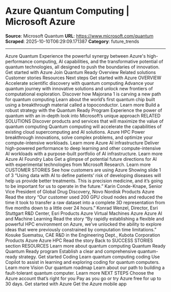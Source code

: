 # Azure Quantum Computing | Microsoft Azure

**Source**: Microsoft Quantum
**URL**: https://www.microsoft.com/quantum
**Scraped**: 2025-10-10T06:29:09.171387
**Category**: future_trends

---

Azure Quantum
Experience the powerful synergy between Azure's high-performance computing, AI capabilities, and the transformative potential of quantum technologies, all designed to push the boundaries of innovation.
Get started with Azure
Join Quantum Ready
Overview
Related solutions
Customer stories
Resources
Next steps
Get started with Azure
OVERVIEW
Accelerate scientific discovery with quantum computing
Advance your quantum journey with innovative solutions and unlock new frontiers of computational exploration.
Discover how Majorana 1 is carving a new path for quantum computing
Learn about the world’s first quantum chip built using a breakthrough material called a topoconductor.
Learn more
Build a robust strategy with the Quantum Ready Program
Experience the power of quantum with an in-depth look into Microsoft’s unique approach
RELATED SOLUTIONS
Discover products and services that will maximize the value of quantum computing
Quantum computing will accelerate the capabilities of existing cloud supercomputing and AI solutions.
Azure HPC
Power breakthrough innovations, solve complex problems, and optimize your compute-intensive workloads.​
Learn more
Azure AI infrastructure
Deliver high-powered performance to deep learning and other compute-intensive AI workloads with a purpose-built portfolio of AI infrastructure.
Learn more
Azure AI Foundry Labs
Get a glimpse of potential future directions for AI with experimental technologies from Microsoft Research.
Learn more
CUSTOMER STORIES
See how customers are using Azure
Showing slide 1 of 3
“Using data with AI to define patients’ risk of developing diseases will help us provide better treatments. This is precision medicine, and it’s going to be important for us to operate in the future.”
Karin Conde-Knape, Senior Vice President of Global Drug Discovery, Novo Nordisk
Products
Azure
Read the story
“Our customer used 200 GPU cloud nodes and reduced the time it took to transfer a raw dataset into a complete 3D representation from five months down to a little over 24 hours.”
Konrad Wenzel, Director, Esri Stuttgart R&D Center, Esri
Products
Azure Virtual Machines
Azure
Azure AI and Machine Learning
Read the story
“By rapidly establishing a flexible and powerful HPC environment on Azure, we’ve unlocked the ability to explore ideas that were previously constrained by computation time limitations.”
Kosuke Suematsu, CAE R&D in the Engineering Dept., Kubota Corporation
Products
Azure
Azure HPC
Read the story
Back to SUCCESS STORIES section
RESOURCES
Learn more about quantum computing
Quantum Ready
Quantum Ready program
Establish a clear and comprehensive quantum-ready strategy.
Get started
Coding
Learn quantum computing coding
Use Copilot to assist in learning and exploring coding for quantum computers.
Learn more
Vision
Our quantum roadmap
Learn about our path to building a fault-tolerant quantum computer.
Learn more
NEXT STEPS
Choose the Azure account that’s right for you
Pay as you go or try Azure free for up to 30 days.
Get started with Azure
Get the Azure mobile app
